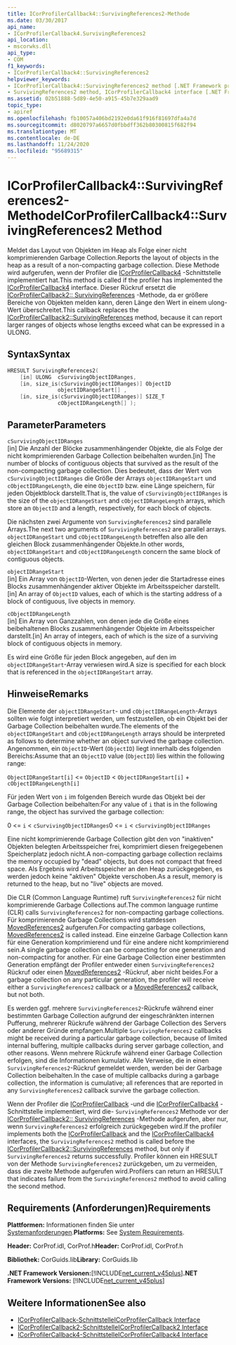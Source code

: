 ```yaml
---
title: ICorProfilerCallback4::SurvivingReferences2-Methode
ms.date: 03/30/2017
api_name:
- ICorProfilerCallback4.SurvivingReferences2
api_location:
- mscorwks.dll
api_type:
- COM
f1_keywords:
- ICorProfilerCallback4::SurvivingReferences2
helpviewer_keywords:
- ICorProfilerCallback4::SurvivingReferences2 method [.NET Framework profiling]
- SurvivingReferences2 method, ICorProfilerCallback4 interface [.NET Framework profiling]
ms.assetid: 02b51888-5d89-4e50-a915-45b7e329aad9
topic_type:
- apiref
ms.openlocfilehash: fb10057a406bd2192e0da61f916f81697dfa4a7d
ms.sourcegitcommit: d8020797a6657d0fbbdff362b80300815f682f94
ms.translationtype: MT
ms.contentlocale: de-DE
ms.lasthandoff: 11/24/2020
ms.locfileid: "95689315"
---
```

# <a name="icorprofilercallback4survivingreferences2-method"></a><span data-ttu-id="fa289-102">ICorProfilerCallback4::SurvivingReferences2-Methode</span><span class="sxs-lookup"><span data-stu-id="fa289-102">ICorProfilerCallback4::SurvivingReferences2 Method</span></span>

<span data-ttu-id="fa289-103">Meldet das Layout von Objekten im Heap als Folge einer nicht komprimierenden Garbage Collection.</span><span class="sxs-lookup"><span data-stu-id="fa289-103">Reports the layout of objects in the heap as a result of a non-compacting garbage collection.</span></span> <span data-ttu-id="fa289-104">Diese Methode wird aufgerufen, wenn der Profiler die [ICorProfilerCallback4](icorprofilercallback4-interface.md) -Schnittstelle implementiert hat.</span><span class="sxs-lookup"><span data-stu-id="fa289-104">This method is called if the profiler has implemented the [ICorProfilerCallback4](icorprofilercallback4-interface.md) interface.</span></span> <span data-ttu-id="fa289-105">Dieser Rückruf ersetzt die [ICorProfilerCallback2:: SurvivingReferences](icorprofilercallback2-survivingreferences-method.md) -Methode, da er größere Bereiche von Objekten melden kann, deren Länge den Wert in einem ulong-Wert überschreitet.</span><span class="sxs-lookup"><span data-stu-id="fa289-105">This callback replaces the [ICorProfilerCallback2::SurvivingReferences](icorprofilercallback2-survivingreferences-method.md) method, because it can report larger ranges of objects whose lengths exceed what can be expressed in a ULONG.</span></span>  
  
## <a name="syntax"></a><span data-ttu-id="fa289-106">Syntax</span><span class="sxs-lookup"><span data-stu-id="fa289-106">Syntax</span></span>  
  
```cpp  
HRESULT SurvivingReferences2(  
    [in] ULONG  cSurvivingObjectIDRanges,  
    [in, size_is(cSurvivingObjectIDRanges)] ObjectID  
                objectIDRangeStart[] ,  
    [in, size_is(cSurvivingObjectIDRanges)] SIZE_T  
                cObjectIDRangeLength[] );  
```  
  
## <a name="parameters"></a><span data-ttu-id="fa289-107">Parameter</span><span class="sxs-lookup"><span data-stu-id="fa289-107">Parameters</span></span>  

 `cSurvivingObjectIDRanges`  
 <span data-ttu-id="fa289-108">[in] Die Anzahl der Blöcke zusammenhängender Objekte, die als Folge der nicht komprimierenden Garbage Collection beibehalten wurden.</span><span class="sxs-lookup"><span data-stu-id="fa289-108">[in] The number of blocks of contiguous objects that survived as the result of the non-compacting garbage collection.</span></span> <span data-ttu-id="fa289-109">Dies bedeutet, dass der Wert von `cSurvivingObjectIDRanges` die Größe der Arrays `objectIDRangeStart` und `cObjectIDRangeLength`, die eine `ObjectID` bzw. eine Länge speichern, für jeden Objektblock darstellt.</span><span class="sxs-lookup"><span data-stu-id="fa289-109">That is, the value of `cSurvivingObjectIDRanges` is the size of the `objectIDRangeStart` and `cObjectIDRangeLength` arrays, which store an `ObjectID` and a length, respectively, for each block of objects.</span></span>  
  
 <span data-ttu-id="fa289-110">Die nächsten zwei Argumente von `SurvivingReferences2` sind parallele Arrays.</span><span class="sxs-lookup"><span data-stu-id="fa289-110">The next two arguments of `SurvivingReferences2` are parallel arrays.</span></span> <span data-ttu-id="fa289-111">`objectIDRangeStart` und `cObjectIDRangeLength` betreffen also alle den gleichen Block zusammenhängender Objekte.</span><span class="sxs-lookup"><span data-stu-id="fa289-111">In other words, `objectIDRangeStart` and `cObjectIDRangeLength` concern the same block of contiguous objects.</span></span>  
  
 `objectIDRangeStart`  
 <span data-ttu-id="fa289-112">[in] Ein Array von `ObjectID`-Werten, von denen jeder die Startadresse eines Blocks zusammenhängender aktiver Objekte im Arbeitsspeicher darstellt.</span><span class="sxs-lookup"><span data-stu-id="fa289-112">[in] An array of `ObjectID` values, each of which is the starting address of a block of contiguous, live objects in memory.</span></span>  
  
 `cObjectIDRangeLength`  
 <span data-ttu-id="fa289-113">[in] Ein Array von Ganzzahlen, von denen jede die Größe eines beibehaltenen Blocks zusammenhängender Objekte im Arbeitsspeicher darstellt.</span><span class="sxs-lookup"><span data-stu-id="fa289-113">[in] An array of integers, each of which is the size of a surviving block of contiguous objects in memory.</span></span>  
  
 <span data-ttu-id="fa289-114">Es wird eine Größe für jeden Block angegeben, auf den im `objectIDRangeStart`-Array verwiesen wird.</span><span class="sxs-lookup"><span data-stu-id="fa289-114">A size is specified for each block that is referenced in the `objectIDRangeStart` array.</span></span>  
  
## <a name="remarks"></a><span data-ttu-id="fa289-115">Hinweise</span><span class="sxs-lookup"><span data-stu-id="fa289-115">Remarks</span></span>  

 <span data-ttu-id="fa289-116">Die Elemente der `objectIDRangeStart`- und `cObjectIDRangeLength`-Arrays sollten wie folgt interpretiert werden, um festzustellen, ob ein Objekt bei der Garbage Collection beibehalten wurde.</span><span class="sxs-lookup"><span data-stu-id="fa289-116">The elements of the `objectIDRangeStart` and `cObjectIDRangeLength` arrays should be interpreted as follows to determine whether an object survived the garbage collection.</span></span> <span data-ttu-id="fa289-117">Angenommen, ein `ObjectID`-Wert (`ObjectID`) liegt innerhalb des folgenden Bereichs:</span><span class="sxs-lookup"><span data-stu-id="fa289-117">Assume that an `ObjectID` value (`ObjectID`) lies within the following range:</span></span>  
  
 `ObjectIDRangeStart[i]` <= `ObjectID` < `ObjectIDRangeStart[i]` + `cObjectIDRangeLength[i]`  
  
 <span data-ttu-id="fa289-118">Für jeden Wert von `i` im folgenden Bereich wurde das Objekt bei der Garbage Collection beibehalten:</span><span class="sxs-lookup"><span data-stu-id="fa289-118">For any value of `i` that is in the following range, the object has survived the garbage collection:</span></span>  
  
 <span data-ttu-id="fa289-119">0 <= `i` < `cSurvivingObjectIDRanges`</span><span class="sxs-lookup"><span data-stu-id="fa289-119">0 <= `i` < `cSurvivingObjectIDRanges`</span></span>  
  
 <span data-ttu-id="fa289-120">Eine nicht komprimierende Garbage Collection gibt den von "inaktiven" Objekten belegten Arbeitsspeicher frei, komprimiert diesen freigegebenen Speicherplatz jedoch nicht.</span><span class="sxs-lookup"><span data-stu-id="fa289-120">A non-compacting garbage collection reclaims the memory occupied by "dead" objects, but does not compact that freed space.</span></span> <span data-ttu-id="fa289-121">Als Ergebnis wird Arbeitsspeicher an den Heap zurückgegeben, es werden jedoch keine "aktiven" Objekte verschoben.</span><span class="sxs-lookup"><span data-stu-id="fa289-121">As a result, memory is returned to the heap, but no "live" objects are moved.</span></span>  
  
 <span data-ttu-id="fa289-122">Die CLR (Common Language Runtime) ruft `SurvivingReferences2` für nicht komprimierende Garbage Collections auf.</span><span class="sxs-lookup"><span data-stu-id="fa289-122">The common language runtime (CLR) calls `SurvivingReferences2` for non-compacting garbage collections.</span></span> <span data-ttu-id="fa289-123">Für komprimierende Garbage Collections wird stattdessen [MovedReferences2](icorprofilercallback4-movedreferences2-method.md) aufgerufen.</span><span class="sxs-lookup"><span data-stu-id="fa289-123">For compacting garbage collections, [MovedReferences2](icorprofilercallback4-movedreferences2-method.md) is called instead.</span></span> <span data-ttu-id="fa289-124">Eine einzelne Garbage Collection kann für eine Generation komprimierend und für eine andere nicht komprimierend sein.</span><span class="sxs-lookup"><span data-stu-id="fa289-124">A single garbage collection can be compacting for one generation and non-compacting for another.</span></span> <span data-ttu-id="fa289-125">Für eine Garbage Collection einer bestimmten Generation empfängt der Profiler entweder einen `SurvivingReferences2` Rückruf oder einen [MovedReferences2](icorprofilercallback4-movedreferences2-method.md) -Rückruf, aber nicht beides.</span><span class="sxs-lookup"><span data-stu-id="fa289-125">For a garbage collection on any particular generation, the profiler will receive either a `SurvivingReferences2` callback or a [MovedReferences2](icorprofilercallback4-movedreferences2-method.md) callback, but not both.</span></span>  
  
 <span data-ttu-id="fa289-126">Es werden ggf. mehrere `SurvivingReferences2`-Rückrufe während einer bestimmten Garbage Collection aufgrund der eingeschränkten internen Pufferung, mehrerer Rückrufe während der Garbage Collection des Servers oder anderer Gründe empfangen.</span><span class="sxs-lookup"><span data-stu-id="fa289-126">Multiple `SurvivingReferences2` callbacks might be received during a particular garbage collection, because of limited internal buffering, multiple callbacks during server garbage collection, and other reasons.</span></span> <span data-ttu-id="fa289-127">Wenn mehrere Rückrufe während einer Garbage Collection erfolgen, sind die Informationen kumulativ. Alle Verweise, die in einen `SurvivingReferences2`-Rückruf gemeldet werden, werden bei der Garbage Collection beibehalten.</span><span class="sxs-lookup"><span data-stu-id="fa289-127">In the case of multiple callbacks during a garbage collection, the information is cumulative; all references that are reported in any `SurvivingReferences2` callback survive the garbage collection.</span></span>  
  
 <span data-ttu-id="fa289-128">Wenn der Profiler die [ICorProfilerCallback](icorprofilercallback-interface.md) -und die [ICorProfilerCallback4](icorprofilercallback4-interface.md) -Schnittstelle implementiert, wird die- `SurvivingReferences2` Methode vor der [ICorProfilerCallback2:: SurvivingReferences](icorprofilercallback2-survivingreferences-method.md) -Methode aufgerufen, aber nur, wenn `SurvivingReferences2` erfolgreich zurückgegeben wird.</span><span class="sxs-lookup"><span data-stu-id="fa289-128">If the profiler implements both the [ICorProfilerCallback](icorprofilercallback-interface.md) and the [ICorProfilerCallback4](icorprofilercallback4-interface.md) interfaces, the `SurvivingReferences2` method is called before the [ICorProfilerCallback2::SurvivingReferences](icorprofilercallback2-survivingreferences-method.md) method, but only if `SurvivingReferences2` returns successfully.</span></span> <span data-ttu-id="fa289-129">Profiler können ein HRESULT von der Methode `SurvivingReferences2` zurückgeben, um zu vermeiden, dass die zweite Methode aufgerufen wird.</span><span class="sxs-lookup"><span data-stu-id="fa289-129">Profilers can return an HRESULT that indicates failure from the `SurvivingReferences2` method to avoid calling the second method.</span></span>  
  
## <a name="requirements"></a><span data-ttu-id="fa289-130">Requirements (Anforderungen)</span><span class="sxs-lookup"><span data-stu-id="fa289-130">Requirements</span></span>  

 <span data-ttu-id="fa289-131">**Plattformen:** Informationen finden Sie unter [Systemanforderungen](../../get-started/system-requirements.md).</span><span class="sxs-lookup"><span data-stu-id="fa289-131">**Platforms:** See [System Requirements](../../get-started/system-requirements.md).</span></span>  
  
 <span data-ttu-id="fa289-132">**Header:** CorProf.idl, CorProf.h</span><span class="sxs-lookup"><span data-stu-id="fa289-132">**Header:** CorProf.idl, CorProf.h</span></span>  
  
 <span data-ttu-id="fa289-133">**Bibliothek:** CorGuids.lib</span><span class="sxs-lookup"><span data-stu-id="fa289-133">**Library:** CorGuids.lib</span></span>  
  
 <span data-ttu-id="fa289-134">**.NET Framework Versionen:**[!INCLUDE[net_current_v45plus](../../../../includes/net-current-v45plus-md.md)]</span><span class="sxs-lookup"><span data-stu-id="fa289-134">**.NET Framework Versions:** [!INCLUDE[net_current_v45plus](../../../../includes/net-current-v45plus-md.md)]</span></span>  
  
## <a name="see-also"></a><span data-ttu-id="fa289-135">Weitere Informationen</span><span class="sxs-lookup"><span data-stu-id="fa289-135">See also</span></span>

- [<span data-ttu-id="fa289-136">ICorProfilerCallback-Schnittstelle</span><span class="sxs-lookup"><span data-stu-id="fa289-136">ICorProfilerCallback Interface</span></span>](icorprofilercallback-interface.md)
- [<span data-ttu-id="fa289-137">ICorProfilerCallback2-Schnittstelle</span><span class="sxs-lookup"><span data-stu-id="fa289-137">ICorProfilerCallback2 Interface</span></span>](icorprofilercallback2-interface.md)
- [<span data-ttu-id="fa289-138">ICorProfilerCallback4-Schnittstelle</span><span class="sxs-lookup"><span data-stu-id="fa289-138">ICorProfilerCallback4 Interface</span></span>](icorprofilercallback4-interface.md)
